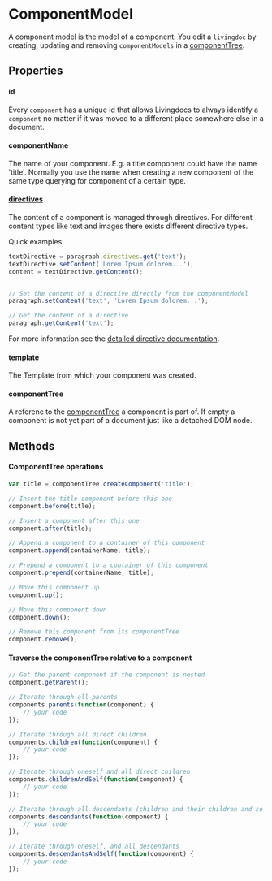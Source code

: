 
# ComponentModel

A component model is the model of a component. You edit a `livingdoc` by creating, updating and removing `componentModels` in a [componentTree](component_tree.md).

## Properties

#### id
Every `component` has a unique id that allows Livingdocs to always identify a `component` no matter if it was moved to a different place somewhere else in a document.

#### componentName
The name of your component. E.g. a title component could have the name 'title'. Normally you use the name when creating a new component of the same type querying for component of a certain type.

#### [directives](directives.md)
The content of a component is managed through directives. For different
content types like text and images there exists different directive types.

Quick examples:
```javascript
textDirective = paragraph.directives.get('text');
textDirective.setContent('Lorem Ipsum dolorem...');
content = textDirective.getContent();


// Set the content of a directive directly from the componentModel
paragraph.setContent('text', 'Lorem Ipsum dolorem...');

// Get the content of a directive
paragraph.getContent('text');
```

For more information see the [detailed directive documentation](directives.md).

#### template
The Template from which your component was created.

#### componentTree
A referenc to the [componentTree](component_tree.md) a component is part of. If empty a component is not yet part of a document just like a detached DOM node.


## Methods

#### ComponentTree operations

```javascript
var title = componentTree.createComponent('title');

// Insert the title component before this one
component.before(title);

// Insert a component after this one
component.after(title);

// Append a component to a container of this component
component.append(containerName, title);

// Prepend a component to a container of this component
component.prepend(containerName, title);

// Move this component up
component.up();

// Move this component down
component.down();

// Remove this component from its componentTree
component.remove();
```


#### Traverse the componentTree relative to a component

```javascript
// Get the parent component if the component is nested
component.getParent();

// Iterate through all parents
components.parents(function(component) {
    // your code
});

// Iterate through all direct children
components.children(function(component) {
    // your code
});

// Iterate through oneself and all direct children
components.childrenAndSelf(function(component) {
    // your code
});

// Iterate through all descendants (children and their children and so on...)
components.descendants(function(component) {
    // your code
});

// Iterate through oneself, and all descendants
components.descendantsAndSelf(function(component) {
    // your code
});
```
